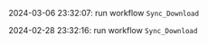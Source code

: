 2024-03-06 23:32:07: run workflow `Sync_Download` 

2024-02-28 23:32:16: run workflow `Sync_Download` 



